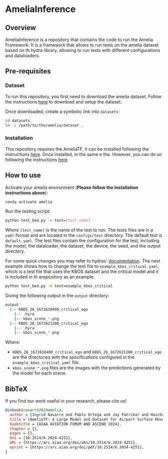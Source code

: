 # AmeliaInference

## Overview

AmeliaInference is a repository that contains the code to run the Amelia Framework. It is a framework that allows to run tests on the amelia dataset based on th hydra library, allowing to run tests with different configurations and dataloaders.

## Pre-requisites

### Dataset

To run this repository, you first need to download the amelia dataset. Follow the instructions [here](https://github.com/AmeliaCMU/AmeliaScenes/DATASET.md) to download and setup the dataset.

Once downloaded, create a symbolic link into  `datasets`:

```bash
cd datasets
ln -s /path/to/the/amelia/dataset .
```

### Installation

This repository requires the AmeliaTF, it can be installed following the instructions [here](https://github.com/AmeliaCMU/AmeliaTF/INSTALL.md). Once installed, in the same e the. However, you can do so following the instructions [here](https://github.com/AmeliaCMU/AmeliaScenes/INSTALL.md)

## How to use

Activate your amelia environment (**Please follow the installation instructions above**):

```bash
conda activate amelia
```

Run the testing script:

```bash
python test_bed.py -m test=[test_name]
```

Where `[test_name]` is the name of the test to run. The tests files are in a `yaml` format and are located in the `configs/test` directory. The default test is `default.yaml`. The test files contain the configuration for the test, including the model, the dataloader, the dataset, the device, the seed, and the output directory.

For some quick changes you may refer to hydras' [documentation](https://hydra.cc/docs/tutorials/basic/running_your_app/multi-run/). The next example shows how to change the test file to `example_kbos_critical.yaml`, which is a test file that uses the KBOS dataset and the critical model and it is included in th erepository as an example.

```bash
python test_bed.py -m test=example_kbos_critical
```

Giving the following output in the `output` directory:

```bash
output
  |-- KBOS_26_1672610400_critical_ego
    |-- .hyra
    |-- kbos_scene_*.png
  |-- KBOS_26_1672621200_critical_ego
    |-- .hyra
    |-- kbos_scene_*.png
```

Where:

- `KBOS_26_1672610400_critical_ego` and `KBOS_26_1672621200_critical_ego` are the directories with the specifications configured in the `example_kbos_critical.yaml` file.
- `kbos_scene_*.png` files are the images with the predictions generated by the model for each scene.

## BibTeX

If you find our work useful in your research, please cite us!

```bibtex
@inbook{navarro2024amelia,
  author = {Ingrid Navarro and Pablo Ortega and Jay Patrikar and Haichuan Wang and Zelin Ye and Jong Hoon Park and Jean Oh and Sebastian Scherer},
  title = {AmeliaTF: A Large Model and Dataset for Airport Surface Movement Forecasting},
  booktitle = {AIAA AVIATION FORUM AND ASCEND 2024},
  chapter = {},
  pages = {},
  doi = {10.2514/6.2024-4251},
  URL = {https://arc.aiaa.org/doi/abs/10.2514/6.2024-4251},
  eprint = {https://arc.aiaa.org/doi/pdf/10.2514/6.2024-4251},
}
```
